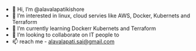 - 👋 Hi, I’m @alavalapatikishore
- 👀 I’m interested in linux, cloud servies like AWS, Docker, Kubernets and Terraform
- 🌱 I’m currently learning Dockerr Kubernets and Terraform
- 💞️ I’m looking to collaborate on IT people to 
- 📫 reach me - alavalapati.sai@gmail.com

<!---
alavalapatikishore/alavalapatikishore is a ✨ special ✨ repository because its `README.md` (this file) appears on your GitHub profile.
You can click the Preview link to take a look at your changes.
--->
